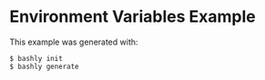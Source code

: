 Environment Variables Example
==================================================

This example was generated with:

    $ bashly init
    $ bashly generate
